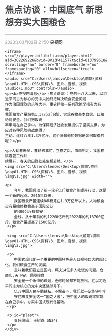 
<html lang="en">
<head>
    <meta charset="UTF-8">
    <meta name="viewport" content="width=device-width, initial-scale=1.0">
    <title>焦点访谈：中国底气</title>
    <style>
        h1{
            color: #4D4F53;
        }
        #cls{
            color: #968d92;
            font-size:13px;
        }
        a{
            color: black;
            text-decoration: none; /*设置一个标准的文本*/
        }
        p{
            text-indent: 35px;/*设置首行缩进*/
            line-height: 40px;/*设置行高*/
        }
        #plast{
            text-align:right;
        }
        #center{
            width:65%;
            margin: 0% 17.5% 0 17.5%;/*外边距*/
        }
    </style>
</head>
<body>
    <div id="center">
    <h1>焦点访谈：中国底气 新思想夯实大国粮仓</h1>
    <hr> 
    <span id="cls">2023年03月02日 21:50 </span> <a href="https://ehall.xcu.edu.cn/new/index.html" target="_blank">央视网</a>
    </hr>


    <iframe src="//player.bilibili.com/player.html?aid=302269226&bvid=BV13P411577t&cid=813799618&page=1" scrolling="no" border="0" frameborder="no" framespacing="0" allowfullscreen="true"> </iframe>
    <audio src="C:\Users\lenovo\Desktop\前端\资料\day01-HTML-CSS\资料\3. 图片、音频、视频\audio\1.mp3" controls></audio>
    <p><b>央视网消息</b>（焦点访谈）：党的十八大以来，以习近平同志为核心的党中央始终把解决粮食安全问题
    作为治国理政的头等大事，重农抓粮一系列政策举措有力有效，
    我国粮食产量站稳1.3万亿斤台阶，实现谷物基本自给、口粮绝对安全。我们把饭碗
    牢牢端在自己手中，为保障经济社会发展提供了坚实支撑，为应对各种风险挑战赢得了
    主动。连续八年1.3万亿斤，这个沉甸甸的数据是如何取得的呢？</p>

    <p>人勤春来早，春耕农事忙。立春之后，由南到北，我国春耕春管工作陆
    续展开，春天的田野处处生机盎然。</p>
    <img src="C:\Users\lenovo\Desktop\前端\资料\day01-HTML-CSS\资料\3. 图片、音频、视频\img\1.jpg" width="">
     
    <p>
        今年，我国启动了新一轮千亿斤粮食产能提升行动，这是一个新的起点。2015年以来，
        我国粮食产量连续8年稳定在1.3万亿斤以上，人均粮食占有量始终稳稳高于国际公认
        的400公斤粮食安
        全线。从十年前的约12200亿斤到2022年的约13700亿斤，粮食产量提高了1500亿斤。
     </p>

     <img src="C:\Users\lenovo\Desktop\前端\资料\day01-HTML-CSS\资料\3. 图片、音频、视频\img\2.jpg">
     
     <p>
        中国式现代化一个重要的中国特色是人口规模巨大的现代化。我们粮食生产的发展，
        意味着我们要立足国内，解决14亿多人吃饭的问题。仓廪实,天下安。保障粮食
        安全是一个永恒的课题，任何时候都不能放松。在以习近平同志为核心的党中央坚强领导下，
        亿万中国人民辛勤耕耘、不懈奋斗，我们就一定能够牢牢
        守住粮食安全这一“国之大者”，把中国人的饭碗牢牢端在自己手中，夯实中国式现代化基础。
     </p>

     <p id="plast">
        责任编辑: 王树森 SN242
     </p>
    </div>
</body>
</html>
